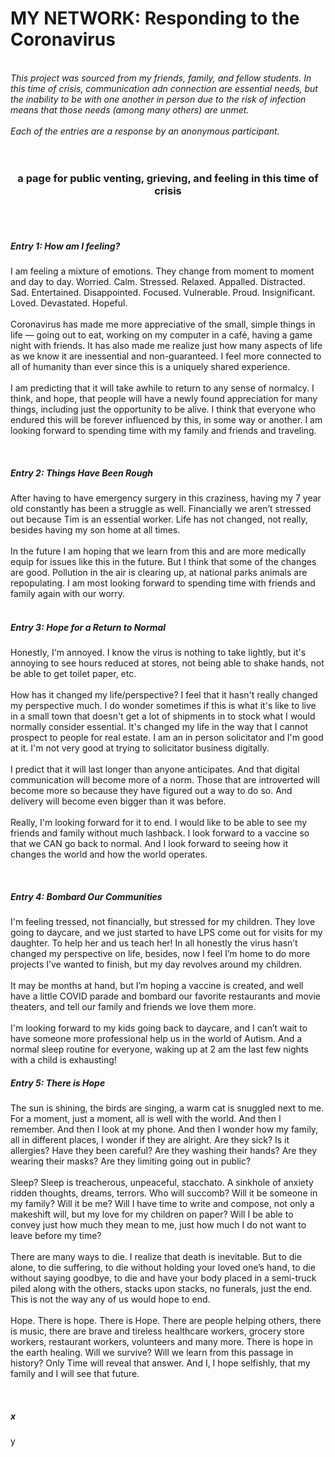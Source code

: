 # MY NETWORK: Responding to the Coronavirus
<br><i>This project was sourced from my friends, family, and fellow students. In this time of crisis, communication adn connection are essential needs, but the inability to be with one another in person due to the risk of infection means that those needs (among many others) are unmet.</i><br> <br>
<i>Each of the entries are a response by an anonymous participant. </i><br><br><br>
<html>
<head> </head>
<body>
<h3 align="center">a page for public venting, grieving, and feeling in this time of crisis</h3><br><br>
    <body>
        <h5> Entry 1: How am I feeling? </h5>
            <p> I am feeling a mixture of emotions. They change from moment to moment and day to day. Worried. Calm. Stressed. Relaxed. Appalled. Distracted. Sad. Entertained. Disappointed. Focused. Vulnerable. Proud. Insignificant. Loved. Devastated. Hopeful. <br><br>Coronavirus has made me more appreciative of the small, simple things in life — going out to eat, working on my computer in a café, having a game night with friends. It has also made me realize just how many aspects of life as we know it are inessential and non-guaranteed. I feel more connected to all of humanity than ever since this is a uniquely shared experience. <br><br>I am predicting that it will take awhile to return to any sense of normalcy. I think, and hope, that people will have a newly found appreciation for many things, including just the opportunity to be alive. I think that everyone who endured this will be forever influenced by this, in some way or another. I am looking forward to spending time with my family and friends and traveling. </p> <br>
            <h5> Entry 2: Things Have Been Rough </h5>
            <p> After having to have emergency surgery in this craziness, having my 7 year old constantly has been a struggle as well. Financially we aren’t stressed out because Tim is an essential worker. Life has not changed, not really, besides having my son home at all times. <br><br>In the future I am hoping that we learn from this and are more medically equip for issues like this in the future. But I think that some of the changes are good. Pollution in the air is clearing up, at national parks animals are repopulating. I am most looking forward to spending time with friends and family again with our worry.<br><br>
 </p>
        <h5> Entry 3: Hope for a Return to Normal </h5>
            <p> Honestly, I'm annoyed. I know the virus is nothing to take lightly, but it's annoying to see hours reduced at stores, not being able to shake hands, not be able to get toilet paper, etc. <br><br>How has it changed my life/perspective? I feel that it hasn't really changed my perspective much. I do wonder sometimes if this is what it's like to live in a small town that doesn't get a lot of shipments in to stock what I would normally consider essential. It's changed my life in the way that I cannot prospect to people for real estate. I am an in person solicitator and I'm good at it. I'm not very good at trying to solicitator business digitally. <br><br>I predict that it will last longer than anyone anticipates. And that digital communication will become more of a norm. Those that are introverted will become more so because they have figured out a way to do so. And delivery will become even bigger than it was before. <br><br>Really, I'm looking forward for it to end. I would like to be able to see my friends and family without much lashback. I look forward to a vaccine so that we CAN go back to normal. And I look forward to seeing how it changes the world and how the world operates.</p><br>
        <h5> Entry 4: Bombard Our Communities </h5>
            <p> I'm feeling tressed, not financially, but stressed for my children. They love going to daycare, and we just started to have LPS come out for visits for my daughter. To help her and us teach her! In all honestly the virus hasn’t changed my perspective on life, besides, now I feel I’m home to do more projects I’ve wanted to finish, but my day revolves around my children. <br><br>It may be months at hand, but I’m hoping a vaccine is created, and well have a little COVID parade and bombard our favorite restaurants and movie theaters, and tell our family and friends we love them more. <br><br>I'm looking forward to my kids going back to daycare, and I can’t wait to have someone more professional help us in the world of Autism. And a normal sleep routine for everyone, waking up at 2 am the last few nights with a child is exhausting!
</p>
        <h5> Entry 5: There is Hope </h5>
            <p>The sun is shining, the birds are singing, a warm cat is snuggled next to me.  For a moment, just a moment, all is well with the world. And then I remember. And then I look at my phone. And then I wonder how my family, all in different places, I wonder if they are alright.  Are they sick? Is it allergies? Have they been careful? Are they washing their hands? Are they wearing their masks? Are they limiting going out in public? <br><br>
Sleep? Sleep is treacherous, unpeaceful, stacchato.  A sinkhole of anxiety ridden thoughts, dreams, terrors.  Who will succomb? Will it be someone in my family? Will it be me? Will I have time to write and compose, not only a makeshift will, but my love for my children on paper?  Will I be able to convey just how much they mean to me, just how much I do not want to leave before my time? <br><br>
There are many ways to die.  I realize that death is inevitable.  But to die alone, to die suffering, to die without holding your loved one’s hand, to die without saying goodbye, to die and have your body placed in a semi-truck piled along with the others, stacks upon stacks, no funerals, just the end.  This is not the way any of us would hope to end. <br><br>
Hope.  There is hope.  There is Hope.  There are people helping others, there is music, there are brave and tireless healthcare workers, grocery store workers, restaurant workers, volunteers and many more.  There is hope in the earth healing.  Will we survive? Will we learn from this passage in history? Only Time will reveal that answer.  And I, I hope selfishly, that my family and I will see that future. 
 </p><br>
        <h5> x </h5>
            <p>y</p>
    </body>
    </html>
